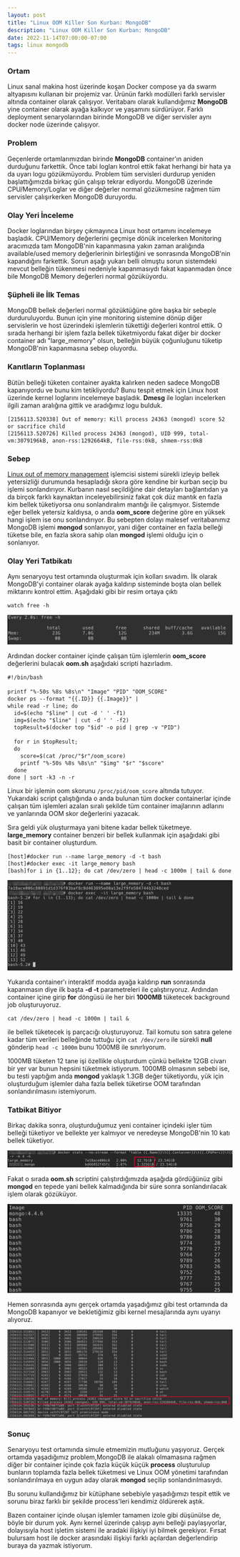 ```yaml
---
layout: post
title: "Linux OOM Killer Son Kurban: MongoDB"
description: "Linux OOM Killer Son Kurban: MongoDB"
date: 2022-11-14T07:00:00-07:00
tags: linux mongodb
---
```


### Ortam

Linux sanal makina host üzerinde koşan Docker compose ya da swarm altyapısını kullanan bir projemiz var. 
Ürünün farklı modülleri farklı servisler altında container olarak çalışıyor. 
Veritabanı olarak kullandığımız **MongoDB** yine container olarak ayağa kalkıyor ve yaşamını sürdürüyor. 
Farklı deployment senaryolarından birinde MongoDB ve diğer servisler aynı docker node üzerinde çalışıyor.

### Problem

Geçenlerde ortamlarımızdan birinde **MongoDB** container'ın aniden durduğunu farkettik. Önce tabi logları kontrol
ettik fakat herhangi bir hata ya da uyarı logu gözükmüyordu. Problem tüm servisleri durdurup yeniden başlattığımızda 
birkaç gün çalışıp tekrar ediyordu. MongoDB üzerinde CPU/Memory/Loglar ve diğer değerler normal gözükmesine rağmen
tüm servisler çalışırkerken MongoDB duruyordu.

### Olay Yeri İnceleme

Docker loglarından birşey çıkmayınca Linux host ortamını incelemeye başladık. CPU/Memory değerlerini geçmişe 
dönük incelerken Monitoring aracımızda tam MongoDB'nin kapanmasına yakın zaman aralığında available/used memory değerlerinin
birleştiğini ve sonrasında MongoDB'nin kapandığını farkettik. Sorun aşağı yukarı belli olmuştu sorun sistemdeki 
mevcut belleğin tükenmesi nedeniyle kapanmasıydı fakat kapanmadan önce bile MongoDB Memory değerleri normal gözüküyordu. 

### Şüpheli ile İlk Temas

MongoDB bellek değerleri normal gözüktüğüne göre başka bir sebeple durduruluyordu. Bunun için yine monitoring sistemine
dönüp diğer servislerin ve host üzerindeki işlemlerin tükettiği değerleri kontrol ettik. O sırada herhangi bir işlem
fazla bellek tüketmiyordu fakat diğer bir docker container adı "large_memory" olsun, belleğin büyük çoğunluğunu tüketip
MongoDB'nin kapanmasına sebep oluyordu.

### Kanıtların Toplanması

Bütün belleği tüketen container ayakta kalırken neden sadece MongoDB kapanıyordu ve bunu kim tetikliyordu? 
Bunu tespit etmek için Linux host üzerinde kernel loglarını incelemeye başladık. **Dmesg** ile logları incelerken
ilgili zaman aralığına gittik ve aradığımız logu bulduk.

```
[2156113.520338] Out of memory: Kill process 24363 (mongod) score 52 or sacrifice child
[2156113.520726] Killed process 24363 (mongod), UID 999, total-vm:3079196kB, anon-rss:1292664kB, file-rss:0kB, shmem-rss:0kB
```

### Sebep

[Linux out of memory management](https://www.kernel.org/doc/gorman/html/understand/understand016.html) işlemcisi sistemi sürekli izleyip
bellek yetersizliği durumunda hesapladığı skora göre kendine bir kurban seçip bu işlemi sonlandırıyor. Kurbanın nasıl seçildiğine dair detayları
bağlantıdan ya da birçok farklı kaynaktan inceleyebilirsiniz fakat çok düz mantık en fazla kim bellek tüketiyorsa onu sonlandıralım mantığı ile çalışmıyor.
Sistemde eğer bellek yetersiz kaldıysa, o anda **oom_score** değerine göre en yüksek hangi işlem ise onu sonlandırıyor. Bu sebepten dolayı malesef veritabanımız
MongoDB işlemi **mongod** sonlanıyor, yani diğer container en fazla belleği tüketse bile, en fazla skora sahip olan **mongod** işlemi olduğu için o sonlanıyor.

### Olay Yeri Tatbikatı

Aynı senaryoyu test ortamında oluşturmak için kolları sıvadım. İlk olarak MongoDB'yi container olarak ayağa kaldırıp
sisteminde boşta olan bellek miktarını kontrol ettim. Aşağıdaki gibi bir resim ortaya çıktı

```
watch free -h
```

![free memory](./img/oom/free.png)

Ardından docker container içinde çalışan tüm işlemlerin **oom_score** değerlerini bulacak **oom.sh** aşağıdaki scripti hazırladım.

```
#!/bin/bash

printf "%-50s %8s %8s\n" "Image" "PID" "OOM_SCORE"
docker ps --format "{{.ID}} {{.Image}}" |
while read -r line; do
  id=$(echo "$line" | cut -d ' ' -f1)
  img=$(echo "$line" | cut -d ' ' -f2)
  topResult=$(docker top "$id" -o pid | grep -v "PID")

  for r in $topResult;
  do
    score=$(cat /proc/"$r"/oom_score)
    printf "%-50s %8s %8s\n" "$img" "$r" "$score"
  done
done | sort -k3 -n -r
```

Linux bir işlemin oom skorunu `/proc/pid/oom_score` altında tutuyor.
Yukarıdaki script çalıştığında o anda bulunan tüm docker containerlar içinde çalışan
tüm işlemleri azalan sıralı şekilde tüm container imajlarının adlarını ve yanlarında
OOM skor değerlerini yazacak.



Sıra geldi yük oluşturmaya yani bitene kadar bellek tüketmeye. **large_memory** container benzeri bir bellek kullanmak için aşağıdaki gibi
basit bir container oluşturdum. 

```
[host]#docker run --name large_memory -d -t bash
[host]#docker exec -it large_memory bash
[bash]for i in {1..12}; do cat /dev/zero | head -c 1000m | tail & done
```
![jobs](./img/oom/jobs.png)

Yukarıda container'ı interaktif modda ayağa kaldırıp **run** sonrasında kapanmasın diye ilk başta **-d -t** 
parametreleri ile çalıştırıyoruz. Ardından container içine girip **for** döngüsü ile her biri **1000MB** tüketecek
background job oluşturuyoruz.

```
cat /dev/zero | head -c 1000m | tail &
``` 

ile bellek tüketecek iş parçacığı oluşturuyoruz. Tail komutu son satıra gelene kadar tüm verileri belleğinde tuttuğu için
`cat /dev/zero` ile sürekli **null** gönderip `head -c 1000m` bunu 1000MB ile sınırlıyorum.

1000MB tüketen 12 tane işi özellikle oluşturdum çünkü bellekte 12GB civarı bir yer
var bunun hepsini tüketmek istiyorum. 1000MB olmasının sebebi ise, bu testi yaptığım anda **mongod** yaklaşık
1.3GB değer tüketiyordu, yük için oluşturduğum işlemler daha fazla bellek tüketirse OOM tarafından sonlandırılmasını istemiyorum.

### Tatbikat Bitiyor

Birkaç dakika sonra, oluşturduğumuz yeni container içindeki işler tüm belleği tüketiyor ve bellekte yer kalmıyor ve neredeyse MongoDB'nin 10 
katı bellek tüketiyor. 

![stats](./img/oom/stats.png)

Fakat  o sırada **oom.sh** scriptini çalıştırdığımızda aşağıda gördüğünüz gibi **mongod** en tepede yani bellek kalmadığında bir süre sonra sonlandırılacak işlem olarak gözüküyor.

![oom scores](./img/oom/oom_score.png)

Hemen sonrasında aynı gerçek ortamda yaşadığımız gibi test ortamında da MongoDB kapanıyor ve bekletiğimiz gibi kernel mesajlarında aynı uyarıyı alıyoruz.

![dmesg](./img/oom/dmesg.png)

### Sonuç

Senaryoyu test ortamında simule etmemizin mutluğunu yaşıyoruz. Gerçek ortamda
yaşadığımız problem,MongoDB ile alakalı olmamasına rağmen diğer bir container
içinde çok fazla küçük küçük **process** oluşturulup bunların toplamda fazla
bellek tüketmesi ve Linux OOM yönetimi tarafından sonlandırılmaya en uygun aday olarak **mongod** seçilip sonlandırılmasıydı.  

Bu sorunu kullandığımız bir kütüphane sebebiyle yaşadığımızı tespit ettik ve sorunu biraz farklı bir şekilde process'leri kendimiz
öldürerek aştık.

Bazen container içinde oluşan işlemler tamamen izole gibi düşünülse de, böyle bir durum yok. Aynı kernel üzerinde çalışıp 
aynı belleği paylaşıyorlar, dolayısıyla host işletim sistemi ile aradaki ilişkiyi iyi bilmek gerekiyor. Fırsat bulursam
host ile docker arasındaki ilişkiyi farklı açılardan değerlendirip buraya da yazmak istiyorum.

